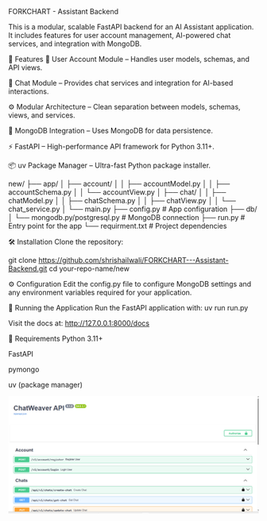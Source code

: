 FORKCHART - Assistant Backend

This is a modular, scalable FastAPI backend for an AI Assistant application. It includes features for user account management, AI-powered chat services, and integration with MongoDB.

🚀 Features
🔐 User Account Module – Handles user models, schemas, and API views.

💬 Chat Module – Provides chat services and integration for AI-based interactions.

⚙️ Modular Architecture – Clean separation between models, schemas, views, and services.

🧩 MongoDB Integration – Uses MongoDB for data persistence.

⚡ FastAPI – High-performance API framework for Python 3.11+.

📦 uv Package Manager – Ultra-fast Python package installer.

new/
├── app/
│   ├── account/
│   │   ├── accountModel.py
│   │   ├── accountSchema.py
│   │   └── accountView.py
│   ├── chat/
│   │   ├── chatModel.py
│   │   ├── chatSchema.py
│   │   ├── chatView.py
│   │   └── chat_service.py
│   └── main.py
├── config.py                       # App configuration
├── db/
│   └── mongodb.py/postgresql.py    # MongoDB connection
├── run.py                          # Entry point for the app
└── requirment.txt                  # Project dependencies

🛠️ Installation
Clone the repository:

git clone https://github.com/shrishailwali/FORKCHART---Assistant-Backend.git
cd your-repo-name/new

⚙️ Configuration
Edit the config.py file to configure MongoDB settings and any environment variables required for your application.

🧪 Running the Application
Run the FastAPI application with:
uv run run.py

Visit the docs at:
http://127.0.0.1:8000/docs


📌 Requirements
Python 3.11+

FastAPI

pymongo

uv (package manager)

![alt text]({8014E9A9-3D61-4A93-8807-42F3C1C198A7}.png)